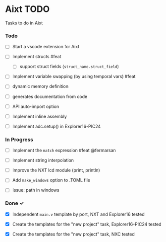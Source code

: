 # Aixt TODO

Tasks to do in Aixt 

### Todo

- [ ] Start a vscode extension for Aixt
- [ ] Implement structs #feat
    - [ ] support struct fields (`struct_name.struct_field`)
- [ ] Implement variable swapping (by using temporal vars) #feat
- [ ] dynamic memory definition
- [ ] generates documentation from code
- [ ] API auto-import option
- [ ] Implement inline assembly
- [ ] Implement adc.setup() in Explorer16-PIC24


### In Progress

- [ ] Implement the `match` expression #feat @fermarsan
- [ ] Implement string interpolation
- [ ] Improve the NXT lcd module (print, println)  
- [ ] Add `make_windows` option to .TOML file
- [ ] Issue: path in windows


### Done ✓

- [x] Independent `main.v` template by port, NXT and Explorer16 tested
- [x] Create the templates for the "new project" task, Explorer16-PIC24 tested
- [x] Create the templates for the "new project" task, NXC tested


